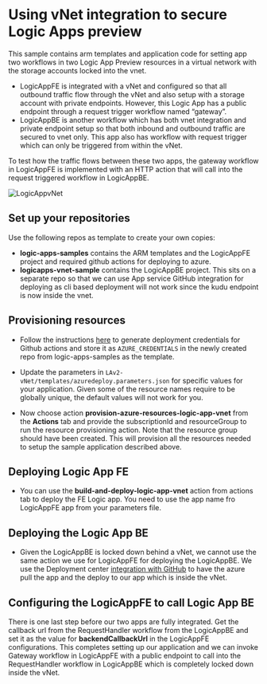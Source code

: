 # Using vNet integration to secure Logic Apps preview #
This sample contains arm templates and application code for setting app two workflows in two Logic App Preview resources in a virtual network with the storage accounts locked into the vnet. 
* LogicAppFE is integrated with a vNet and configured so that all outbound traffic flow through the vNet and also setup with a storage account with private endpoints. However, this Logic App has a public endpoint through a request trigger workflow named “gateway”. 
* LogicAppBE is another workflow which has both vnet integration and private endpoint setup so that both inbound and outbound traffic are secured to vnet only. This app also has workflow with request trigger which can only be triggered from within the vNet.

To test how the traffic flows between these two apps, the gateway workflow in LogicAppFE is implemented with an HTTP action that will call into the request triggered workflow in LogicAppBE.

![LogicAppvNet](https://user-images.githubusercontent.com/3781206/105968012-647a3680-603b-11eb-9e9f-f38ca96c3850.jpg)

## Set up your repositories ##

Use the following repos as template to create your own copies:
* __logic-apps-samples__ contains the ARM templates and the LogicAppFE project and required github actions for deploying to azure.
* __logicapps-vnet-sample__ contains the LogicAppBE project. This sits on a separate repo so that we can use App service GitHub integration for deploying as cli based deployment will not work since the kudu endpoint is now inside the vnet.

## Provisioning resources ##

* Follow the instructions [here](https://docs.microsoft.com/en-us/azure/azure-resource-manager/templates/deploy-github-actions "Deploy ARM template using Github actions") to generate deployment credentials for Github actions and store it as `AZURE_CREDENTIALS` in the newly created repo from logic-apps-samples as the template.

* Update the parameters in `LAv2-vNet/templates/azuredeploy.parameters.json` for specific values for your application. Given some of the resource names require to be globally unique, the default values will not work for you.

* Now choose action __provision-azure-resources-logic-app-vnet__ from the __Actions__ tab and provide the subscriptionId and resourceGroup to run the resource provisioning action. Note that the resource group should have been created. This will provision all the resources needed to setup the sample application described above.

## Deploying Logic App FE ##
* You can use the __build-and-deploy-logic-app-vnet__ action from actions tab to deploy the FE Logic app. You need to use the app name fro LogicAppFE app from your parameters file.

## Deploying the Logic App BE ##
* Given the LogicAppBE is locked down behind a vNet, we cannot use the same action we use for LogicAppFE for deploying the LogicAppBE. We use the Deployment center [integration with GitHub](https://docs.microsoft.com/en-us/azure/azure-functions/functions-continuous-deployment "Continuous deployment for Logic Apps preview") to have the azure pull the app and the deploy to our app which is inside the vNet.

## Configuring the LogicAppFE to call Logic App BE ##
There is one last step before our two apps are fully integrated. Get the callback url from the RequestHandler workflow from the LogicAppBE and set it as the value for __backendCallbackUrl__ in the LogicAppFE configurations. This completes setting up our application and we can invoke Gateway workflow in LogicAppFE with a public endpoint to call into the RequestHandler workflow in LogicAppBE which is completely locked down inside the vNet.

